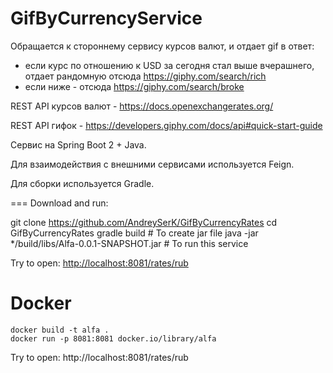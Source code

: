 GifByCurrencyService
====

Обращается к стороннему сервису курсов валют, и отдает gif в ответ:
- если курс по отношению к USD за сегодня стал выше вчерашнего, отдает рандомную отсюда https://giphy.com/search/rich 
- если ниже - отсюда https://giphy.com/search/broke 

REST API курсов валют - https://docs.openexchangerates.org/ 

REST API гифок - https://developers.giphy.com/docs/api#quick-start-guide 

Сервис на Spring Boot 2 + Java.

Для взаимодействия с внешними сервисами используется Feign.

Для сборки используется Gradle.


===
Download and run:

git clone https://github.com/AndreySerK/GifByCurrencyRates
cd GifByCurrencyRates
gradle build  # To create jar file
java -jar */build/libs/Alfa-0.0.1-SNAPSHOT.jar # To run this service


Try to open: [http://localhost:8081/rates/rub](http://localhost:8081/rates/rub)

Docker
===

    docker build -t alfa .
    docker run -p 8081:8081 docker.io/library/alfa

Try to open: http://localhost:8081/rates/rub
